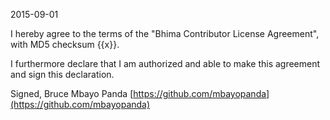 2015-09-01

I hereby agree to the terms of the "Bhima Contributor License Agreement", with MD5 checksum {{x}}.

I furthermore declare that I am authorized and able to make this agreement and sign this declaration.

Signed,
Bruce Mbayo Panda [https://github.com/mbayopanda](https://github.com/mbayopanda)
